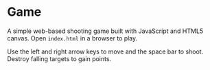 # Game

A simple web-based shooting game built with JavaScript and HTML5 canvas. Open `index.html` in a browser to play.

Use the left and right arrow keys to move and the space bar to shoot. Destroy falling targets to gain points.
